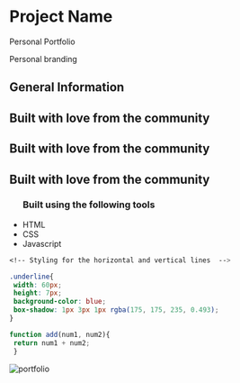 


<h1>Project Name</h1>
<p>Personal Portfolio</p>
<p>Personal branding</p>

<h2>General Information</h2>


<h2>Built with love from the community</h2>
<h2>Built with love from the community</h2>
<h2>Built with love from the community</h2>

<ul>
<h3>Built using the following tools</h3>
  <li>HTML</li>
  <li>CSS</li>
  <li>Javascript</li>
 </ul>
 
 ```css
<!-- Styling for the horizontal and vertical lines  -->

 .underline{
  width: 60px;
  height: 7px;
  background-color: blue;
  box-shadow: 1px 3px 1px rgba(175, 175, 235, 0.493);
}
 ```
 
 ``` javascript
function add(num1, num2){
  return num1 + num2;
  }
```
 
 ![portfolio](https://user-images.githubusercontent.com/82509653/180321156-e2ef47ed-f764-466d-96c7-9dcbe2f049db.PNG)


